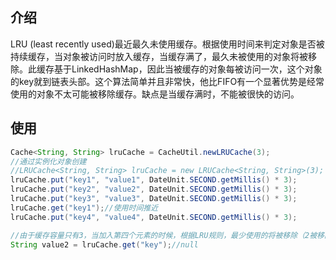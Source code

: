 ## 介绍
LRU (least recently used)最近最久未使用缓存。根据使用时间来判定对象是否被持续缓存，当对象被访问时放入缓存，当缓存满了，最久未被使用的对象将被移除。此缓存基于LinkedHashMap，因此当被缓存的对象每被访问一次，这个对象的key就到链表头部。这个算法简单并且非常快，他比FIFO有一个显著优势是经常使用的对象不太可能被移除缓存。缺点是当缓存满时，不能被很快的访问。

## 使用
```java
Cache<String, String> lruCache = CacheUtil.newLRUCache(3);
//通过实例化对象创建
//LRUCache<String, String> lruCache = new LRUCache<String, String>(3);
lruCache.put("key1", "value1", DateUnit.SECOND.getMillis() * 3);
lruCache.put("key2", "value2", DateUnit.SECOND.getMillis() * 3);
lruCache.put("key3", "value3", DateUnit.SECOND.getMillis() * 3);
lruCache.get("key1");//使用时间推近
lruCache.put("key4", "value4", DateUnit.SECOND.getMillis() * 3);

//由于缓存容量只有3，当加入第四个元素的时候，根据LRU规则，最少使用的将被移除（2被移除）
String value2 = lruCache.get("key");//null
```


